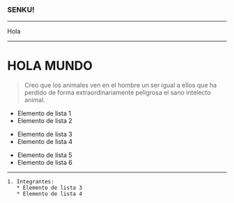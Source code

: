 ### SENKU!
- - -
Hola
- - -
HOLA MUNDO
==============
 > Creo que los animales ven en el hombre un ser igual a ellos que ha perdido de forma extraordinariamente peligrosa el sano intelecto animal.

- Elemento de lista 1
- Elemento de lista 2
* Elemento de lista 3
* Elemento de lista 4
+ Elemento de lista 5
+ Elemento de lista 6

---
~~~
1. Integrantes:
   * Elemento de lista 3
   * Elemento de lista 4
~~~
